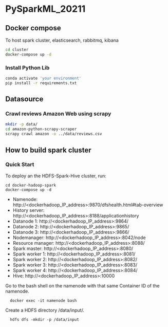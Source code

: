 # PySparkML_20211

## Docker compose

To host spark cluster, elasticsearch, rabbitmq, kibana

```bash
cd cluster
docker-compose up -d
```

### Install Python Lib

```sh
conda activate 'your environment'
pip install -r requirements.txt
```

## Datasource

### Crawl reviews Amazon Web using scrapy

```sh
mkdir -p data/
cd amazon-python-scrapy-scraper
scrapy crawl amazon -o ../data/reviews.csv
```

## How to build spark cluster

### Quick Start

To deploy an the HDFS-Spark-Hive cluster, run:
```
cd docker-hadoop-spark
docker-compose up -d
```

* Namenode: http://<dockerhadoop_IP_address>:9870/dfshealth.html#tab-overview
* History server: http://<dockerhadoop_IP_address>:8188/applicationhistory
* Datanode 1: http://<dockerhadoop_IP_address>:9864/
* Datanode 2: http://<dockerhadoop_IP_address>:9865/
* Datanode 3: http://<dockerhadoop_IP_address>:9866/
* Nodemanager: http://<dockerhadoop_IP_address>:8042/node
* Resource manager: http://<dockerhadoop_IP_address>:8088/
* Spark master: http://<dockerhadoop_IP_address>:8080/
* Spark worker 1: http://<dockerhadoop_IP_address>:8081/
* Spark worker 2: http://<dockerhadoop_IP_address>:8082/
* Spark worker 3: http://<dockerhadoop_IP_address>:8083/
* Spark worker 4: http://<dockerhadoop_IP_address>:8084/
* Hive: http://<dockerhadoop_IP_address>:10000



Go to the bash shell on the namenode with that same Container ID of the namenode.
```
  docker exec -it namenode bash
```

Create a HDFS directory /data/input/.

```
  hdfs dfs -mkdir -p /data/input
```
